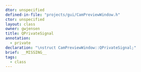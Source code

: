 ```yaml
---
dtor: unspecified
defined-in-file: "projects/gui/CamPreviewWindow.h"
ctor: unspecified
layout: class
owner: gwjensen
title: QPrivateSignal
annotation:
  - private
declaration: "\nstruct CamPreviewWindow::QPrivateSignal;"
brief: __MISSING__
tags:
  - class
---
```

